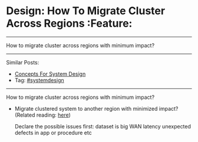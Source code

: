 # Design: How To Migrate Cluster Across Regions     :Feature:


---

How to migrate cluster across regions with minimum impact?  

---

Similar Posts:  
-   [Concepts For System Design](https://architect.dennyzhang.com/design-concept)
-   Tag: [#systemdesign](https://architect.dennyzhang.com/tag/systemdesign)

---

How to migrate cluster across regions with minimum impact?  
-   Migrate clustered system to another region with minimized impact? (Related reading: [here](https://docs.atlas.mongodb.com/move-cluster/))

    Declare the possible issues first: 
       dataset is big
       WAN latency
       unexpected defects in app or procedure
       etc